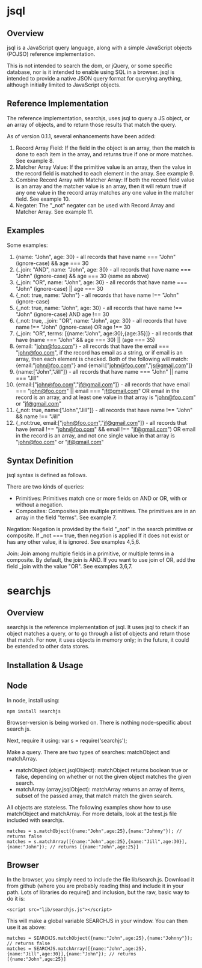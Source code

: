 jsql
====

Overview
--------
jsql is a JavaScript query language, along with a simple JavaScript objects (POJSO) reference implementation. 

This is not intended to search the dom, or jQuery, or some specific database, nor is it intended to enable using SQL in a browser.
jsql is intended to provide a native JSON query format for querying anything, although initially limited to JavaScript objects.

Reference Implementation
------------------------
The reference implementation, searchjs, uses jsql to query a JS object, or an array of objects, and to return those results that match
the query.

As of version 0.1.1, several enhancements have been added:

1. Record Array Field: If the field in the object is an array, then the match is done to each item in the array, and returns true if one or more matches. See example 8.
2. Matcher Array Value: If the primitive value is an array, then the value in the record field is matched to each element in the array. See example 9.
3. Combine Record Array with Matcher Array: If both the record field value is an array and the matcher value is an array, then it will return true if any one value in the record array matches any one value in the matcher field. See example 10.
4. Negater: The "_not" negater can be used with Record Array and Matcher Array. See example 11.

Examples
--------
Some examples:

1. {name: "John", age: 30} - all records that have name === "John" (ignore-case) && age === 30
2. {_join: "AND", name: "John", age: 30} - all records that have name === "John" (ignore-case) && age === 30 (same as above)
3. {_join: "OR", name: "John", age: 30} - all records that have name === "John" (ignore-case) || age === 30
4. {_not: true, name: "John"} - all records that have name !== "John" (ignore-case)
5. {_not: true, name: "John", age: 30} - all records that have name !== "John" (ignore-case) AND age !== 30
6. {_not: true, _join: "OR", name: "John", age: 30} - all records that have name !== "John" (ignore-case) OR age !== 30
7. {_join: "OR", terms: [{name:"John", age:30},{age:35}]} - all records that have (name === "John" && age === 30) || (age === 35)
8. {email: "john@foo.com"} - all records that have the email === "john@foo.com", if the record has email as a string, or if email is an array, then each element is checked. Both of the following will match: {email:"john@foo.com"} and {email:["john@foo.com","js@gmail.com"]}
9. {name:["John","Jill"]} - all records that have name === "John" || name === "Jill"
10. {email:["john@foo.com","jf@gmail.com"]} - all records that have email === "john@foo.com" || email === "jf@gmail.com" OR email in the record is an array, and at least one value in that array is "john@foo.com" or "jf@gmail.com"
11. {_not: true, name:["John","Jill"]} - all records that have name !== "John" && name !== "Jill"
12. {_not:true, email:["john@foo.com","jf@gmail.com"]} - all records that have (email !== "john@foo.com" && email !== "jf@gmail.com") OR email in the record is an array, and not one single value in that array is "john@foo.com" or "jf@gmail.com"

Syntax Definition
------------------
jsql syntax is defined as follows.

There are two kinds of queries:

* Primitives: Primitives match one or more fields on AND or OR, with or without a negation. 
* Composites: Composites join multiple primitives. The primitives are in an array in the field "terms". See example 7.

Negation: Negation is provided by the field "_not" in the search primitive or composite. If _not === true, then negation is applied
If it does not exist or has any other value, it is ignored. See examples 4,5,6.

Join: Join among multiple fields in a primitive, or multiple terms in a composite. By default, the join is AND. If you want to
use join of OR, add the field _join with the value "OR". See examples 3,6,7.

searchjs
========

Overview
--------
searchjs is the reference implementation of jsql. It uses jsql to check if an object matches a query, or to go through a 
list of objects and return those that match. For now, it uses objects in memory only; in the future, it could be extended
to other data stores.

Installation & Usage
--------------------

## Node
In node, install using:

	npm install searchjs

Browser-version is being worked on. There is nothing node-specific about search js.

Next, require it using:
	var s = require('searchjs');

Make a query. There are two types of searches: matchObject and matchArray.

* matchObject (object,jsqlObject): matchObject returns boolean true or false, depending on whether or not the given object matches the given search. 
* matchArray (array,jsqlObject): matchArray returns an array of items, subset of the passed array, that match match the given search.

All objects are stateless. The following examples show how to use matchObject and matchArray. For more details, look at the test.js
file included with searchjs.

	matches = s.matchObject({name:"John",age:25},{name:"Johnny"}); // returns false
	matches = s.matchArray([{name:"John",age:25},{name:"Jill",age:30}],{name:"John"}); // returns [{name:"John",age:25}]

## Browser
In the browser, you simply need to include the file lib/search.js. Download it from github (where you are probably reading this)
and include it in your path. Lots of libraries do require() and inclusion, but the raw, basic way to do it is:

	<script src="lib/searchjs.js"></script>

This will make a global variable SEARCHJS in your window. You can then use it as above:

	matches = SEARCHJS.matchObject({name:"John",age:25},{name:"Johnny"}); // returns false
	matches = SEARCHJS.matchArray([{name:"John",age:25},{name:"Jill",age:30}],{name:"John"}); // returns [{name:"John",age:25}]

